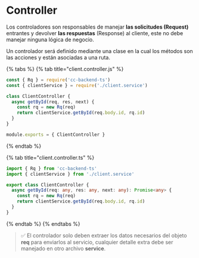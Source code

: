 # Controller

Los controladores son responsables de manejar **las solicitudes (Request)** entrantes y devolver **las respuestas** (Response) al cliente, este no debe manejar ninguna lógica de negocio.

Un controlador será definido mediante una clase en la cual los métodos son las acciones y están asociadas a una ruta.

{% tabs %}
{% tab title="client.controller.js" %}
```javascript
const { Rq } = require('cc-backend-ts')
const { clientService } = require('./client.service')

class ClientController {
  async getById(req, res, next) {
    const rq = new Rq(req)
    return clientService.getById(req.body.id, rq.id)
  }
}

module.exports = { ClientController }
```
{% endtab %}

{% tab title="client.controller.ts" %}
```typescript
import { Rq } from 'cc-backend-ts'
import { clientService } from './client.service'

export class ClientController {
  async getById(req: any, res: any, next: any): Promise<any> {
    const rq = new Rq(req)
    return clientService.getById(req.body.id, rq.id)
  }
}
```
{% endtab %}
{% endtabs %}

> ✅ El controlador solo deben extraer los datos necesarios del objeto **req** para enviarlos al servicio, cualquier detalle extra debe ser manejado en otro archivo **service**.
